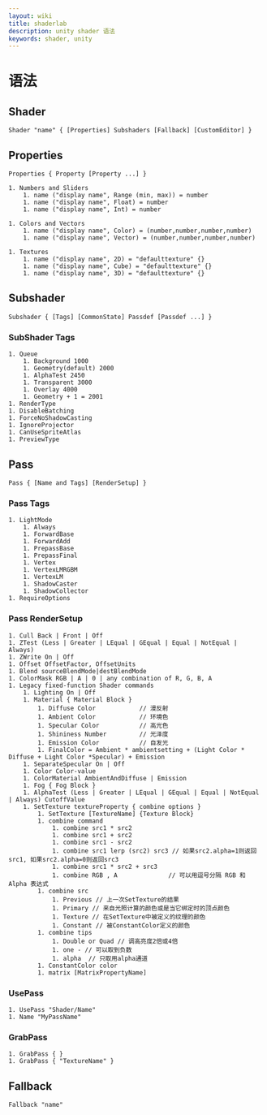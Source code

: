 ```yaml
---
layout: wiki
title: shaderlab
description: unity shader 语法
keywords: shader, unity
---
```


# 语法

## Shader

    Shader "name" { [Properties] Subshaders [Fallback] [CustomEditor] }

## Properties

    Properties { Property [Property ...] }

    1. Numbers and Sliders
        1. name ("display name", Range (min, max)) = number
        1. name ("display name", Float) = number
        1. name ("display name", Int) = number

    1. Colors and Vectors
        1. name ("display name", Color) = (number,number,number,number)
        1. name ("display name", Vector) = (number,number,number,number)

    1. Textures
        1. name ("display name", 2D) = "defaulttexture" {}
        1. name ("display name", Cube) = "defaulttexture" {}
        1. name ("display name", 3D) = "defaulttexture" {}

## Subshader

    Subshader { [Tags] [CommonState] Passdef [Passdef ...] }

### SubShader Tags

    1. Queue
        1. Background 1000
        1. Geometry(default) 2000
        1. AlphaTest 2450
        1. Transparent 3000
        1. Overlay 4000
        1. Geometry + 1 = 2001
    1. RenderType
    1. DisableBatching
    1. ForceNoShadowCasting
    1. IgnoreProjector
    1. CanUseSpriteAtlas 
    1. PreviewType 

## Pass

    Pass { [Name and Tags] [RenderSetup] }

### Pass Tags

    1. LightMode 
        1. Always
        1. ForwardBase
        1. ForwardAdd
        1. PrepassBase
        1. PrepassFinal
        1. Vertex
        1. VertexLMRGBM
        1. VertexLM
        1. ShadowCaster
        1. ShadowCollector
    1. RequireOptions 

### Pass RenderSetup

    1. Cull Back | Front | Off
    1. ZTest (Less | Greater | LEqual | GEqual | Equal | NotEqual | Always)
    1. ZWrite On | Off
    1. Offset OffsetFactor, OffsetUnits
    1. Blend sourceBlendMode|destBlendMode
    1. ColorMask RGB | A | 0 | any combination of R, G, B, A
    1. Legacy fixed-function Shader commands 
        1. Lighting On | Off
        1. Material { Material Block }
            1. Diffuse Color            // 漫反射
            1. Ambient Color            // 环境色
            1. Specular Color           // 高光色
            1. Shininess Number         // 光泽度
            1. Emission Color           // 自发光
            1. FinalColor = Ambient * ambientsetting + (Light Color * Diffuse + Light Color *Specular) + Emission
        1. SeparateSpecular On | Off
        1. Color Color-value
        1. ColorMaterial AmbientAndDiffuse | Emission
        1. Fog { Fog Block }
        1. AlphaTest (Less | Greater | LEqual | GEqual | Equal | NotEqual | Always) CutoffValue
        1. SetTexture textureProperty { combine options }
            1. SetTexture [TextureName] {Texture Block}
            1. combine command
                1. combine src1 * src2
                1. combine src1 + src2
                1. combine src1 - src2
                1. combine src1 lerp (src2) src3 // 如果src2.alpha=1则返回src1, 如果src2.alpha=0则返回src3
                1. combine src1 * src2 + src3
                1. combine RGB , A              // 可以用逗号分隔 RGB 和 Alpha 表达式
            1. combine src
                1. Previous // 上一次SetTexture的结果
                1. Primary // 来自光照计算的颜色或是当它绑定时的顶点颜色
                1. Texture // 在SetTexture中被定义的纹理的颜色
                1. Constant // 被ConstantColor定义的颜色
            1. combine tips
                1. Double or Quad // 调高亮度2倍或4倍
                1. one - // 可以取到负数
                1. alpha  // 只取用alpha通道
            1. ConstantColor color
            1. matrix [MatrixPropertyName]

### UsePass

    1. UsePass "Shader/Name"
    1. Name "MyPassName"

### GrabPass

    1. GrabPass { } 
    1. GrabPass { "TextureName" }

## Fallback

    Fallback "name"